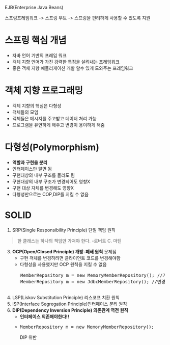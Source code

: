 EJB(Enterprise Java Beans)

스프링프레임워크 -> 
스프링 부트 -> 스프링을 편리하게 사용할 수 있도록 지원

# 스프링 핵심 개념 
- 자바 언어 기반의 프레임 워크
- 객체 지향 언어가 가진 강력한 특징을 살려내는 프레임워크
- 좋은 객체 지향 애플리케이션 개발 할수 있게 도와주는 프레임워크

# 객체 지향 프로그래밍
- 객체 지향의 핵심은 다형성
- 객체들의 모임
- 객체들은 메시지를 주고받고 데이터 처리 가능
- 프로그램을 유연하게 해주고 변경이 용이하게 해줌

# 다형성(Polymorphism)
- **역할과 구현을 분리**
- 인터페이스만 알면 됨
- 구현대상의 내부 구조를 몰라도 됨
- 구현대상의 내부 구조가 변경되어도 영향X
- 구현 대상 자체를 변경해도 영향X
- 다형성만으로는 COP,DIP를 지킬 수 없음

# SOLID
1. SRP(Single Responsibility Principle) 단일 책임 원칙
> 한 클래스는 하나의 책임만 가져야 한다. -로버트 C. 마틴 


3. **OCP(Open/Closed Principle) 개방-폐쇄 원칙**
    문제점
      - 구현 객체를 변경하려면 클라이언트 코드를 변경해야함
      - 다형성을 사용했지만 OCP 원칙을 지킬 수 없음
      <pre>
      MemberRepository m = new MemoryMemberRepository(); //기존코드
      MemberRepository m = new JdbcMemberRepository(); //변경코드
      </pre>
3. LSP(Liskov Substitution Principle) 리스코프 치환 원칙
4. ISP(Interface Segregation Principle)인터페이스 분리 원칙
5. **DIP(Dependency Inversion Principle) 의존관계 역전 원칙**
    - **인터페이스 의존해야한다!!**
    - <pre>MemberRepository m = new MemoryMemberRepository();</pre> DIP 위반




  
